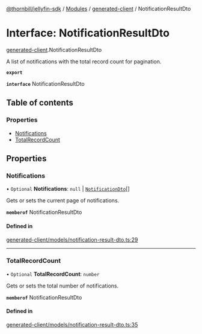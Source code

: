 [@thornbill/jellyfin-sdk](../README.md) / [Modules](../modules.md) / [generated-client](../modules/generated_client.md) / NotificationResultDto

# Interface: NotificationResultDto

[generated-client](../modules/generated_client.md).NotificationResultDto

A list of notifications with the total record count for pagination.

**`export`**

**`interface`** NotificationResultDto

## Table of contents

### Properties

- [Notifications](generated_client.NotificationResultDto.md#notifications)
- [TotalRecordCount](generated_client.NotificationResultDto.md#totalrecordcount)

## Properties

### Notifications

• `Optional` **Notifications**: ``null`` \| [`NotificationDto`](generated_client.NotificationDto.md)[]

Gets or sets the current page of notifications.

**`memberof`** NotificationResultDto

#### Defined in

[generated-client/models/notification-result-dto.ts:29](https://github.com/thornbill/jellyfin-sdk-typescript/blob/b5d0506/src/generated-client/models/notification-result-dto.ts#L29)

___

### TotalRecordCount

• `Optional` **TotalRecordCount**: `number`

Gets or sets the total number of notifications.

**`memberof`** NotificationResultDto

#### Defined in

[generated-client/models/notification-result-dto.ts:35](https://github.com/thornbill/jellyfin-sdk-typescript/blob/b5d0506/src/generated-client/models/notification-result-dto.ts#L35)
